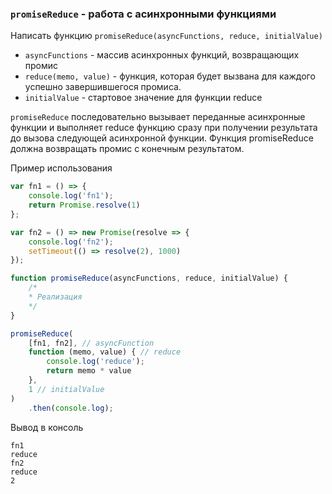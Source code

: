 ### `promiseReduce` - работа с асинхронными функциями

Написать функцию `promiseReduce(asyncFunctions, reduce, initialValue)`

* `asyncFunctions` - массив асинхронных функций, возвращающих промис
* `reduce(memo, value)` - функция, которая будет вызвана для каждого успешно завершившегося промиса.
* `initialValue` - стартовое значение для функции reduce

`promiseReduce` последовательно вызывает переданные асинхронные функции
и выполняет reduce функцию сразу при получении результата до вызова следующей асинхронной функции. Функция promiseReduce должна возвращать промис с конечным результатом.

Пример использования

```javascript
var fn1 = () => {
    console.log('fn1');
    return Promise.resolve(1)
};

var fn2 = () => new Promise(resolve => {
    console.log('fn2');
    setTimeout(() => resolve(2), 1000)
});

function promiseReduce(asyncFunctions, reduce, initialValue) {
    /* 
    * Реализация
    */
}

promiseReduce(
    [fn1, fn2], // asyncFunction
    function (memo, value) { // reduce
        console.log('reduce');
        return memo * value
    },
    1 // initialValue
)
    .then(console.log);
```

Вывод в консоль

```
fn1
reduce
fn2
reduce
2
```